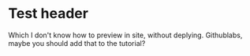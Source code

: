 # Test header
Which I don't know how to preview in site, without deplying. Githublabs, maybe you should add that to the tutorial? 
